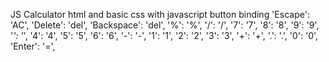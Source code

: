 JS Calculator 
html and basic css with javascript
button binding
        'Escape': 'AC',
        'Delete': 'del',
        'Backspace': 'del',
        '%': '%',
        '/': '/',
        '7': '7',
        '8': '8',
        '9': '9',
        '*': '*',
        '4': '4',
        '5': '5',
        '6': '6',
        '-': '-',
        '1': '1',
        '2': '2',
        '3': '3',
        '+': '+',
        '.': '.',
        '0': '0',
        'Enter': '=',

